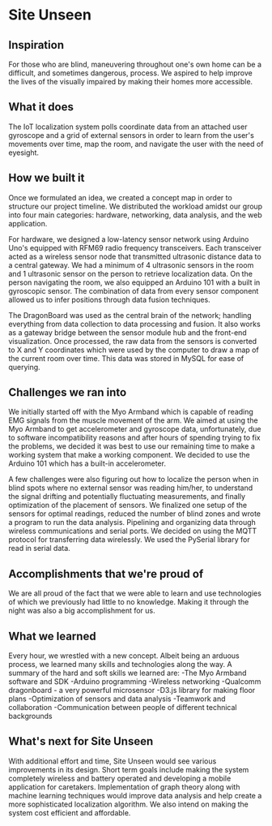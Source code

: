# Site Unseen
## Inspiration
For those who are blind, maneuvering throughout one's own home can be a difficult, and sometimes dangerous, process. We aspired to help improve the lives of the visually impaired by making their homes more accessible.

## What it does
The IoT localization system polls coordinate data from an attached user gyroscope and a grid of external sensors in order to learn from the user's movements over time, map the room, and navigate the user with the need of eyesight.

## How we built it
Once we formulated an idea, we created a concept map in order to structure our project timeline. We distributed the workload amidst our group into four main categories: hardware, networking, data analysis, and the web application.

For hardware, we designed a low-latency sensor network using Arduino Uno's equipped with RFM69 radio frequency transceivers. Each transceiver acted as a wireless sensor node that transmitted ultrasonic distance data to a central gateway. We had a minimum of 4 ultrasonic sensors in the room and 1 ultrasonic sensor on the person to retrieve localization data. On the person navigating the room, we also equipped an Arduino 101 with a built in gyroscopic sensor. The combination of data from every sensor component allowed us to infer positions through data fusion techniques.

The DragonBoard was used as the central brain of the network; handling everything from data collection to data processing and fusion. It also works as a gateway bridge between the sensor module hub and the front-end visualization. Once processed, the raw data from the sensors is converted to X and Y coordinates which were used by the computer to draw a map of the current room over time. This data was stored in MySQL for ease of querying.

## Challenges we ran into
We initially started off with the Myo Armband which is capable of reading EMG signals from the muscle movement of the arm. We aimed at using the Myo Armband to get accelerometer and gyroscope data, unfortunately, due to software incompatibility reasons and after hours of spending trying to fix the problems, we decided it was best to use our remaining time to make a working system that make a working component. We decided to use the Arduino 101 which has a built-in accelerometer.

A few challenges were also figuring out how to localize the person when in blind spots where no external sensor was reading him/her, to understand the signal drifting and potentially fluctuating measurements, and finally optimization of the placement of sensors. We finalized one setup of the sensors for optimal readings, reduced the number of blind zones and wrote a program to run the data analysis. Pipelining and organizing data through wireless communications and serial ports. We decided on using the MQTT protocol for transferring data wirelessly. We used the PySerial library for read in serial data.

## Accomplishments that we're proud of
We are all proud of the fact that we were able to learn and use technologies of which we previously had little to no knowledge. Making it through the night was also a big accomplishment for us.

## What we learned
Every hour, we wrestled with a new concept. Albeit being an arduous process, we learned many skills and technologies along the way. A summary of the hard and soft skills we learned are: -The Myo Armband software and SDK -Arduino programming -Wireless networking -Qualcomm dragonboard - a very powerful microsensor -D3.js library for making floor plans
-Optimization of sensors and data analysis -Teamwork and collaboration -Communication between people of different technical backgrounds

## What's next for Site Unseen
With additional effort and time, Site Unseen would see various improvements in its design. Short term goals include making the system completely wireless and battery operated and developing a mobile application for caretakers. Implementation of graph theory along with machine learning techniques would improve data analysis and help create a more sophisticated localization algorithm. We also intend on making the system cost efficient and affordable.